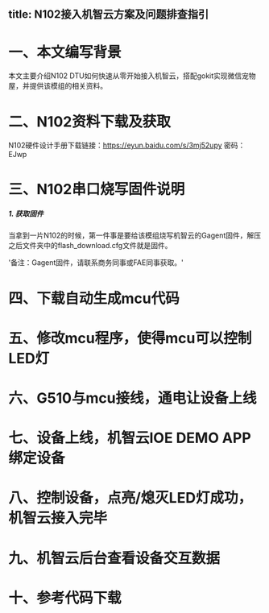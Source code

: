 title: N102接入机智云方案及问题排查指引
---

# 一、本文编写背景

本文主要介绍N102 DTU如何快速从零开始接入机智云，搭配gokit实现微信宠物屋，并提供该模组的相关资料。

# 二、N102资料下载及获取

N102硬件设计手册下载链接：https://eyun.baidu.com/s/3mj52upy 密码：EJwp

# 三、N102串口烧写固件说明

##### 1.	获取固件

当拿到一片N102的时候，第一件事是要给该模组烧写机智云的Gagent固件，解压之后文件夹中的flash_download.cfg文件就是固件。

'备注：Gagent固件，请联系商务同事或FAE同事获取。'


# 四、下载自动生成mcu代码



# 五、修改mcu程序，使得mcu可以控制LED灯


# 六、G510与mcu接线，通电让设备上线


# 七、设备上线，机智云IOE DEMO APP绑定设备



# 八、控制设备，点亮/熄灭LED灯成功，机智云接入完毕



# 九、机智云后台查看设备交互数据



# 十、参考代码下载


